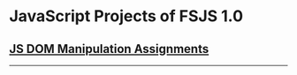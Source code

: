 # JavaScript Projects of FSJS 1.0

## [JS DOM Manipulation Assignments](https://github.com/yashPundhir/JS_DOM_Manipulation_Assignments)

---
